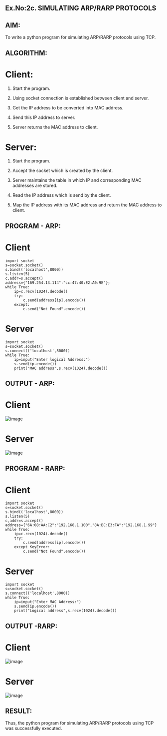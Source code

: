 ## Ex.No:2c. SIMULATING ARP/RARP PROTOCOLS

## AIM:
To write a python program for simulating ARP/RARP protocols using TCP.

## ALGORITHM:
# Client:
1. Start the program.
   
2. Using socket connection is established between client and server.
   
3. Get the IP address to be converted into MAC address.
   
4. Send this IP address to server.
   
5. Server returns the MAC address to client.
   
# Server:
1. Start the program.
   
2. Accept the socket which is created by the client.
   
3. Server maintains the table in which IP and corresponding MAC addresses are stored.
   
4. Read the IP address which is send by the client.
   
5. Map the IP address with its MAC address and return the MAC address to client. 

## PROGRAM - ARP:
# Client
~~~
import socket
s=socket.socket()
s.bind(('localhost',8000))
s.listen(5)
c,addr=s.accept()
address={"169.254.13.114":"cc:47:40:E2:A0:9E"};
while True:
    ip=c.recv(1024).decode()
    try:
        c.send(address[ip].encode())
    except:
        c.send("Not Found".encode())
~~~

# Server
~~~
import socket
s=socket.socket()
s.connect(('localhost',8000))
while True:
    ip=input("Enter logical Address:")
    s.send(ip.encode())
    print("MAC address",s.recv(1024).decode())
~~~

## OUTPUT - ARP:
# Client
![image](https://github.com/K-Dharshini/2c.ARP_RARP_PROTOCOLS/assets/139334830/22c30d0d-29e2-449d-9fee-74e6c6255c54)

# Server
![image](https://github.com/K-Dharshini/2c.ARP_RARP_PROTOCOLS/assets/139334830/8838b78e-1ec0-4fa3-86ef-7c79bcea8324)

## PROGRAM - RARP:
# Client
~~~
import socket
s=socket.socket()
s.bind(('localhost',8000))
s.listen(5)
c,addr=s.accept()
address={"6A:08:AA:C2":"192.168.1.100","8A:BC:E3:FA":"192.168.1.99"}
while True:
    ip=c.recv(1024).decode()
    try:
        c.send(address[ip].encode())
    except KeyError:
        c.send("Not Found".encode())
~~~

# Server
~~~
import socket
s=socket.socket()
s.connect(('localhost',8000))
while True:
    ip=input("Enter MAC Address:")
    s.send(ip.encode())
    print("Logical address",s.recv(1024).decode())
~~~

## OUTPUT -RARP:
# Client
![image](https://github.com/K-Dharshini/2c.ARP_RARP_PROTOCOLS/assets/139334830/5cb568ca-1963-4f8e-9aff-455fbc1a7fb1)

# Server
![image](https://github.com/K-Dharshini/2c.ARP_RARP_PROTOCOLS/assets/139334830/9cea4aff-1998-4cfb-974d-e17fc442970b)

## RESULT:
Thus, the python program for simulating ARP/RARP protocols using TCP was successfully executed.
